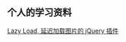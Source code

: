 ## 个人的学习资料
[Lazy Load, 延迟加载图片的 jQuery 插件](http://www.neoease.com/lazy-load-jquery-plugin-delay-load-image/)
